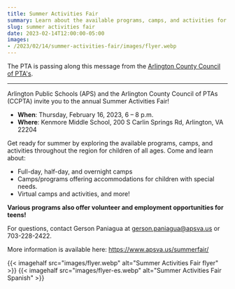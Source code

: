 ```yaml
--- 
title: Summer Activities Fair
summary: Learn about the available programs, camps, and activities for this summer at Kenmore Middle School this Thursday, February 16.
slug: summer activities fair
date: 2023-02-14T12:00:00-05:00
images: 
- /2023/02/14/summer-activities-fair/images/flyer.webp
---
```


The PTA is passing along this message from the [Arlington County Council of PTA's](https://www.arlingtonccpta.org/).

---

Arlington Public Schools (APS) and the Arlington County Council of PTAs (CCPTA) invite you to the annual Summer Activities Fair!

- **When**: Thursday, February 16, 2023, 6 – 8 p.m.
- **Where**: Kenmore Middle School, 200 S Carlin Springs Rd, Arlington, VA 22204

Get ready for summer by exploring the available programs, camps, and activities throughout the region for children of all ages. Come and learn about:

- Full-day, half-day, and overnight camps
- Camps/programs offering accommodations for children with special needs.
- Virtual camps and activities, and more!

**Various programs also offer volunteer and employment opportunities for teens!**

For questions, contact Gerson Paniagua at [gerson.paniagua@apsva.us](mailto:daryl.johnson@apsva.us) or 703-228-2422.

More information is available here: https://www.apsva.us/summerfair/

{{< imagehalf src="images/flyer.webp" alt="Summer Activities Fair flyer" >}}
{{< imagehalf src="images/flyer-es.webp" alt="Summer Activities Fair Spanish" >}}